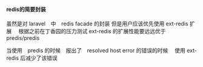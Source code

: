 ####  redis的简要封装
虽然是对 laravel　中　redis facade 的封装
但是用户应该优先使用 ext-redis 扩展　
根据之前在丁香园的压力测试 ext-redis 的扩展性能要远远优于 predis/predis

当使用　predis 的时候　报出了　resolved host error 的错误的时候　
使用 ext-redis 后减少了该错误

